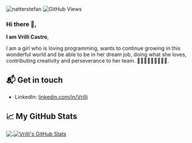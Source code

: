 ![natterstefan](https://res.cloudinary.com/vrilli/image/upload/w_1000,ar_16:9,c_fill,g_auto,e_sharpen/v1651690356/V_Vrilli_CASTRO_jhc7xj.png)
![GitHub Views](https://komarev.com/ghpvc/?username=Vrilli&color=ea97f0)

### Hi there 👋,

**I am Vrilli Castro**,

I am a girl who is loving programming, wants to continue growing in this wonderful world and be able to be in her dream job, doing what she loves, contributing creativity and perseverance to her team.  🤝💪🏾👩🏿‍💻👩🏿‍💻.

## 📬 Get in touch


- LinkedIn: [linkedin.com/in/Vrilli](https://www.linkedin.com/in/vrilli-castro-rodriguez-37584822a/)


## &#x1f4c8; My GitHub Stats

<a href="https://github.com/Villi">
  <img align="center" src="https://github-readme-stats.vercel.app/api/top-langs/?username=Vrilli&hide=java,html&title_color=ffffff&text_color=c9cacc&icon_color=2bbc8a&bg_color=1d1f21"/>
</a>

<a href="https://github.com/Vrilli">
  <img align="center" src="https://github-readme-stats.vercel.app/api?username=Vrilli&show_icons=true&line_height=27&count_private=true&title_color=ffffff&text_color=c9cacc&icon_color=2bbc8a&bg_color=1d1f21" alt="Vrilli's GitHub Stats" />
</a>


